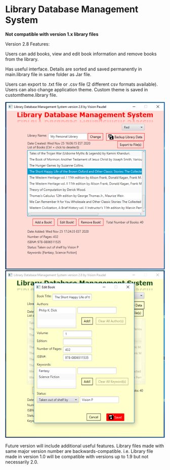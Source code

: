 # Library Database Management System

**Not compatible with version 1.x library files**

Version 2.8 Features:

Users can add books, view and edit book information and remove books from the library.

Has useful interface. Details are sorted and saved permanently in main.library file in same folder as Jar file.

Users can export to .txt file or .csv file (2 different csv formats available). Users can also change application theme. Custom theme is saved in customtheme.library file.

<img src="https://github.com/Vision-Paudel/LibraryDBMS/blob/main/LibraryDBMS_ver2.8a.png" alt="Image could not be displayed">
<img src="https://github.com/Vision-Paudel/LibraryDBMS/blob/main/LibraryDBMS_ver2.8b.png" alt="Image could not be displayed">

Future version will include additional useful features. Library files made with same major version number are backwards-compatible. i.e. Library file made in version 1.0 will be compatible with versions up to 1.9 but not necessarily 2.0.
